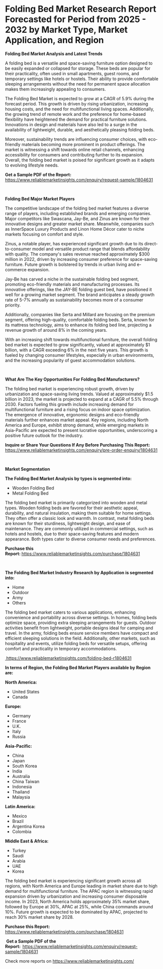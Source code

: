 <p><h1>Folding Bed Market Research Report Forecasted for Period from 2025 -  2032 by Market Type, Market Application, and Region</h1></p><p><strong>Folding Bed Market Analysis and Latest Trends</strong></p>
<p><p>A folding bed is a versatile and space-saving furniture option designed to be easily expanded or collapsed for storage. These beds are popular for their practicality, often used in small apartments, guest rooms, and temporary settings like hotels or hostels. Their ability to provide comfortable sleeping arrangements without the need for permanent space allocation makes them increasingly appealing to consumers.</p><p>The Folding Bed Market is expected to grow at a CAGR of 5.9% during the forecast period. This growth is driven by rising urbanization, increasing housing costs, and the need for multifunctional living spaces. Additionally, the growing trend of remote work and the preference for home-based flexibility have heightened the demand for practical furniture solutions. Innovations in design and materials have also led to a surge in the availability of lightweight, durable, and aesthetically pleasing folding beds. </p><p>Moreover, sustainability trends are influencing consumer choices, with eco-friendly materials becoming more prominent in product offerings. The market is witnessing a shift towards online retail channels, enhancing accessibility for consumers and contributing further to its expansion. Overall, the folding bed market is poised for significant growth as it adapts to evolving lifestyle needs.</p></p>
<p><strong>Get a Sample PDF of the Report:&nbsp;</strong> <a href="https://www.reliablemarketinsights.com/enquiry/request-sample/1804631?utm_campaign=2292&utm_medium=2&utm_source=Github&utm_content=ia&utm_term=07022025&utm_id=folding-bed">https://www.reliablemarketinsights.com/enquiry/request-sample/1804631</a></p>
<p>&nbsp;</p>
<p><strong>Folding Bed Major Market Players</strong></p>
<p><p>The competitive landscape of the folding bed market features a diverse range of players, including established brands and emerging companies. Major competitors like Swascana, Jay-Be, and Zinus are known for their innovative designs and greater market share. Meanwhile, companies such as InnerSpace Luxury Products and Linon Home Décor cater to niche markets focusing on comfort and style.</p><p>Zinus, a notable player, has experienced significant growth due to its direct-to-consumer model and versatile product range that blends affordability with quality. The company's sales revenue reached approximately $300 million in 2022, driven by increasing consumer preference for space-saving furniture. Future growth is bolstered by trends in urban living and e-commerce expansion.</p><p>Jay-Be has carved a niche in the sustainable folding bed segment, promoting eco-friendly materials and manufacturing processes. Its innovative offerings, like the JAY-BE folding guest bed, have positioned it well for a growing market segment. The brand anticipates a steady growth rate of 5-7% annually as sustainability becomes more of a consumer priority.</p><p>Additionally, companies like Serta and Millard are focusing on the premium segment, offering high-quality, comfortable folding beds. Serta, known for its mattress technology, aims to enhance its folding bed line, projecting a revenue growth of around 8% in the coming years.</p><p>With an increasing shift towards multifunctional furniture, the overall folding bed market is expected to grow significantly, valued at approximately $1 billion, with a CAGR exceeding 6% in the next five years. This growth is fueled by changing consumer lifestyles, especially in urban environments, and the increasing popularity of guest accommodation solutions.</p></p>
<p>&nbsp;</p>
<p><strong>What Are The Key Opportunities For Folding Bed Manufacturers?</strong></p>
<p><p>The folding bed market is experiencing robust growth, driven by urbanization and space-saving living trends. Valued at approximately $1.5 billion in 2023, the market is projected to expand at a CAGR of 5.5% through 2030. Factors fueling this growth include increasing demand for multifunctional furniture and a rising focus on indoor space optimization. The emergence of innovative, ergonomic designs and eco-friendly materials further enhances market appeal. Key regions, including North America and Europe, exhibit strong demand, while emerging markets in Asia-Pacific are expected to present lucrative opportunities, underscoring a positive future outlook for the industry.</p></p>
<p><strong>Inquire or Share Your Questions If Any Before Purchasing This Report:</strong> <a href="https://www.reliablemarketinsights.com/enquiry/pre-order-enquiry/1804631?utm_campaign=2292&utm_medium=2&utm_source=Github&utm_content=ia&utm_term=07022025&utm_id=folding-bed">https://www.reliablemarketinsights.com/enquiry/pre-order-enquiry/1804631</a></p>
<p>&nbsp;</p>
<p><strong>Market Segmentation</strong></p>
<p><strong>The Folding Bed Market Analysis by types is segmented into:</strong></p>
<p><ul><li>Wooden Folding Bed</li><li>Metal Folding Bed</li></ul></p>
<p><p>The folding bed market is primarily categorized into wooden and metal types. Wooden folding beds are favored for their aesthetic appeal, durability, and natural insulation, making them suitable for home settings. They often offer a classic look and warmth. In contrast, metal folding beds are known for their sturdiness, lightweight design, and ease of maintenance. They are commonly utilized in commercial settings, such as hotels and hostels, due to their space-saving features and modern appearance. Both types cater to diverse consumer needs and preferences.</p></p>
<p><strong>Purchase this Report:&nbsp;</strong><a href="https://www.reliablemarketinsights.com/purchase/1804631?utm_campaign=2292&utm_medium=2&utm_source=Github&utm_content=ia&utm_term=07022025&utm_id=folding-bed">https://www.reliablemarketinsights.com/purchase/1804631</a></p>
<p>&nbsp;</p>
<p><strong>The Folding Bed Market Industry Research by Application is segmented into:</strong></p>
<p><ul><li>Home</li><li>Outdoor</li><li>Army</li><li>Others</li></ul></p>
<p><p>The folding bed market caters to various applications, enhancing convenience and portability across diverse settings. In homes, folding beds optimize space, providing extra sleeping arrangements for guests. Outdoor activities benefit from lightweight, portable designs ideal for camping and travel. In the army, folding beds ensure service members have compact and efficient sleeping solutions in the field. Additionally, other markets, such as hospitality and events, utilize folding beds for versatile setups, offering comfort and practicality in temporary accommodations.</p></p>
<p><a href="https://www.reliablemarketinsights.com/folding-bed-r1804631?utm_campaign=2292&utm_medium=2&utm_source=Github&utm_content=ia&utm_term=07022025&utm_id=folding-bed">&nbsp;https://www.reliablemarketinsights.com/folding-bed-r1804631</a></p>
<p><strong>In terms of Region, the Folding Bed Market Players available by Region are:</strong></p>
<p>
    <p> <strong> North America: </strong>
        <ul>
            <li>United States</li>
            <li>Canada</li>
        </ul>
        </p> 
    <p> <strong> Europe: </strong>
        <ul>
            <li>Germany</li>
            <li>France</li>
            <li>U.K.</li>
            <li>Italy</li>
            <li>Russia</li>
        </ul>
        </p> 
    <p> <strong> Asia-Pacific: </strong>
        <ul>
            <li>China</li>
            <li>Japan</li>
            <li>South Korea</li>
            <li>India</li>
            <li>Australia</li>
            <li>China Taiwan</li>
            <li>Indonesia</li>
            <li>Thailand</li>
            <li>Malaysia</li>
        </ul>
        </p> 
    <p> <strong> Latin America: </strong>
        <ul>
            <li>Mexico</li>
            <li>Brazil</li>
            <li>Argentina Korea</li>
            <li>Colombia</li>
        </ul>
        </p> 
    <p> <strong> Middle East & Africa: </strong>
        <ul>
            <li>Turkey</li>
            <li>Saudi</li>
            <li>Arabia</li>
            <li>UAE</li>
            <li>Korea</li>
        </ul>
    </p>
    </p>
<p><p>The folding bed market is experiencing significant growth across all regions, with North America and Europe leading in market share due to high demand for multifunctional furniture. The APAC region is witnessing rapid expansion driven by urbanization and increasing consumer disposable income. In 2023, North America holds approximately 35% market share, followed by Europe at 30%, APAC at 25%, while China commands around 10%. Future growth is expected to be dominated by APAC, projected to reach 30% market share by 2028.</p></p>
<p><strong>Purchase this Report: </strong><a href="https://www.reliablemarketinsights.com/purchase/1804631?utm_campaign=2292&utm_medium=2&utm_source=Github&utm_content=ia&utm_term=07022025&utm_id=folding-bed">https://www.reliablemarketinsights.com/purchase/1804631</a></p>
<p>&nbsp;<strong>Get a Sample PDF of the Report:&nbsp;&nbsp;</strong><a href="https://www.reliablemarketinsights.com/enquiry/request-sample/1804631?utm_campaign=2292&utm_medium=2&utm_source=Github&utm_content=ia&utm_term=07022025&utm_id=folding-bed">https://www.reliablemarketinsights.com/enquiry/request-sample/1804631</a></p>
<p><strong></strong></p>
<p>Check more reports on <a href="https://www.reliablemarketinsights.com/?utm_campaign=2292&utm_medium=2&utm_source=Github&utm_content=ia&utm_term=07022025&utm_id=folding-bed">https://www.reliablemarketinsights.com/</a></p>